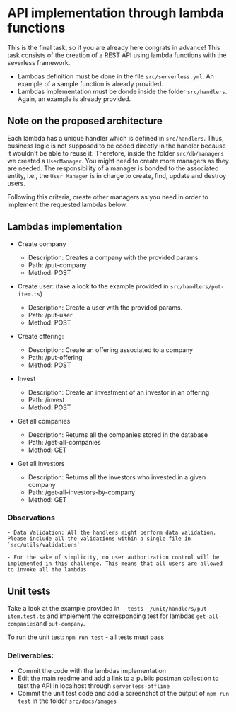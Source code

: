 # API implementation through lambda functions
 
This is the final task, so if you are already here congrats in advance! This task consists of the creation of a REST API using lambda functions with the severless framework. 

- Lambdas definition must be done in the file `src/serverless.yml`. An example of a sample function is already provided. 
- Lambdas implementation must be donde inside the folder `src/handlers`. Again, an example is already provided. 

## Note on the proposed architecture

Each lambda has a unique handler which is defined in `src/handlers`. Thus, business logic is not supposed to be coded directly in the handler because it wouldn't be able to reuse it. Therefore, inside the folder `src/db/managers` we created a `UserManager`.  You might need to create more managers as they are needed. The responsibility of a manager is bonded to the associated entity, i.e., the `User Manager` is in charge to create, find, update and destroy users. 

Following this criteria, create other managers as you need in order to implement the requested lambdas below. 

## Lambdas implementation

- Create company
    - Description: Creates a company with the provided params
    - Path: /put-company
    - Method: POST 

- Create user: (take a look to the example provided in `src/handlers/put-item.ts`)
    - Description: Create a user with the provided params. 
    - Path: /put-user
    - Method: POST 

- Create offering:
    - Description: Create an offering associated to a company 
    - Path: /put-offering
    - Method: POST 

- Invest
    - Description: Create an investment of an investor in an offering
    - Path: /invest
    - Method: POST 

- Get all companies
    - Description: Returns all the companies stored in the database 
    - Path: /get-all-companies
    - Method: GET 


- Get all investors
    - Description: Returns all the investors who invested in a given company 
    - Path: /get-all-investors-by-company
    - Method: GET 

### Observations 

    - Data Validation: All the handlers might perform data validation. Please include all the validations within a single file in `src/utils/validations`

    - For the sake of simplicity, no user authorization control will be implemented in this challenge. This means that all users are allowed to invoke all the lambdas. 


## Unit tests 

Take a look at the example provided in   `__tests__/unit/handlers/put-item.test.ts` and implement the corresponding test for lambdas `get-all-companies`and `put-company`. 

To run the unit test: `npm run test` - all tests must pass 


### Deliverables: 

 - Commit the code with the lambdas implementation
 - Edit the main readme and add a link to a public postman collection to test the API in localhost through `serverless-offline`
 - Commit the unit test code and add a screenshot of the output of `npm run test` in the folder `src/docs/images`  



